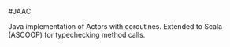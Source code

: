 #JAAC

Java implementation of Actors with coroutines. Extended to Scala (ASCOOP) for typechecking method calls.
